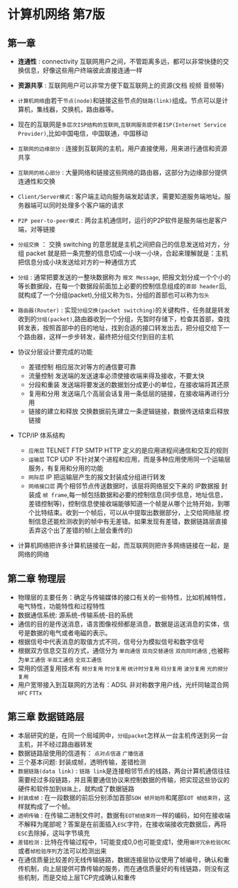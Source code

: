 # 计算机网络 第7版

## 第一章

- **连通性** : connectivity 互联网用户之间，不管距离多远，都可以非常快捷的交换信息，好像这些用户终端彼此直接连通一样
- **资源共享** : 互联网用户可以非常方便下载互联网上的资源(文档 视频 音频等)
- `计算机网络`由若干`节点(node)`和链接这些节点的`链路(link)`组成。节点可以是计算机，集线器，交换机，路由器等。
- 现在的互联网是`多层次ISP结构的互联网`,`互联网服务提供者ISP(Internet Service Provider)`,比如中国电信，中国联通，中国移动

- `互联网的边缘部分` : 连接到互联网的主机，用户直接使用，用来进行通信和资源共享
- `互联网的核心部分` : 大量网络和链接这些网络的路由器，这部分为边缘部分提供连通性和交换
- `Client/Server模式` : 客户端主动向服务端发起请求，需要知道服务端地址。服务器端可以同时处理多个客户端的请求
- `P2P peer-to-peer模式` : 两台主机通信时，运行的P2P软件是服务端也是客户端，对等链接


- `分组交换` ： 交换 switching 的意思就是主机之间把自己的信息发送给对方，分组 packet 就是把一条完整的信息切成一小块一小块，合起来理解就是：主机把信息分成小块发送给对方的一种通信方式

- `分组` : 通常把要发送的一整块数据称为 `报文 Message`, 把报文划分成一个个小的等长数据段，在每一个数据段前面加上必要的控制信息组成的`首部 header`后,就构成了一个分组(packet),分组又称为`包`，分组的首部也可以称为`包头`

- `路由器(Router)` : 实现`分组交换(packet switching)`的关键构件，任务就是转发收到的`分组(packet)`,路由器收到一个分组，先暂时存储下，检查其首部，查找转发表，按照首部中的目的地址，找到合适的接口转发出去，把分组交给下一个路由器，这样一步步转发，最终把分组交付到目的主机

- 协议分层设计要完成的功能
  - 差错控制 相应层次对等方的通信要可靠
  - 流量控制 发送端的发送速率必须使接收端来得及接收，不要太快
  - 分段和重装 发送端将要发送的数据划分成更小的单位，在接收端将其还原
  - 复用和分用 发送端几个高层会话复用一条低层的链接，在接收端再进行分用
  - 链接的建立和释放 交换数据前先建立一条逻辑链接，数据传送结束后释放链接

- TCP/IP 体系结构
  - `应用层` TELNET FTP SMTP HTTP 定义的是应用进程间通信和交互的规则
  - `运输层` TCP UDP 不针对某个进程和应用，而是多种应用使用同一个运输层服务，有复用和分用的功能
  - `网际层` IP 把运输层产生的报文封装成分组进行转发
  - `网络接口层` 两个相邻节点传送数据时，该层将网络层交下来的 IP数据报 封装成 `帧 frame`,每一帧包括数据和必要的控制信息(同步信息，地址信息，差错控制等)，控制信息使接收端能够知道一个帧是从哪个比特开始，到哪个比特结束。收到一个帧后，可以从中提取出数据部分，上交给网络层.控制信息还能检测收到的帧中有无差错。如果发现有差错，数据链路层直接丢弃这个出了差错的帧(上层会重传的)

- 计算机网络把许多计算机链接在一起，而互联网则把许多网络链接在一起，是网络的网络

## 第二章 物理层

- 物理层的主要任务：确定与传输媒体的接口有关的一些特性，比如机械特性，电气特性，功能特性和过程特性
- 数据通信系统: 源系统-传输系统-目的系统
- 通信的目的是传送消息，语言图像视频都是消息，数据是运送消息的实体，信号是数据的电气或者电磁的表示。
- 根据信号中代表消息的取值方式不同，信号分为模拟信号和数字信号
- 根据双方信息交互的方式，通信分为 `单向通信` `双向交替通信` `双向同时通信` ,也被称为`单工通信` `半双工通信` `全双工通信`
- 常用的信道复用技术有 `频分复用` `时分复用` `统计时分复用` `码分复用` `波分复用` `光的频分复用`
- 用户宽带接入到互联网的方法有：ADSL 非对称数字用户线，光纤同轴混合网`HFC` `FTTx`

## 第三章 数据链路层

- 本层研究的是，在同一个局域网中，`分组packet`怎样从一台主机传送到另一台主机，并不经过路由器转发
- 数据链路层使用的信道有： `点对点信道`   `广播信道`
- 三个基本问题: 封装成帧，透明传输，差错检测
- `数据链路(data link)` : `链路 link`是连接相邻节点的线路，两台计算机通信往往需要经过多段链路，并且需要通信协议来控制数据的传输，把实现这些协议的硬件和软件加到`链路`上，就构成了数据链路
- `封装成帧` : 在一段数据的前后分别添加首部`SOH 帧开始符`和尾部`EOT 帧结束符`，这样就构成了一个帧。
- `透明传输` : 在传输二进制文件时，数据有`EOT帧结束符`一样的编码，如何在接收端不解释为尾部呢？答案是在前面插入`ESC`字符，在接收端接收完数据后，再将`ESC`去除掉，这叫字节填充
- `差错检测` : 比特在传输过程中，1可能变成0,0也可能变成1，使用`循环冗余检验CRC`或者`帧检验序列`方法可以检测出来
- 在通信质量比较差的无线传输链路，数据连接层协议使用了帧编号，确认和重传机制，向上层提供可靠传输的服务，而在通信质量好的有线链路，则没有这些机制，而是交给上层TCP完成确认和重传

